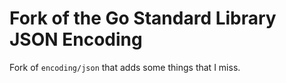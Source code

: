 # Fork of the Go Standard Library JSON Encoding

Fork of `encoding/json` that adds some things that I miss.

